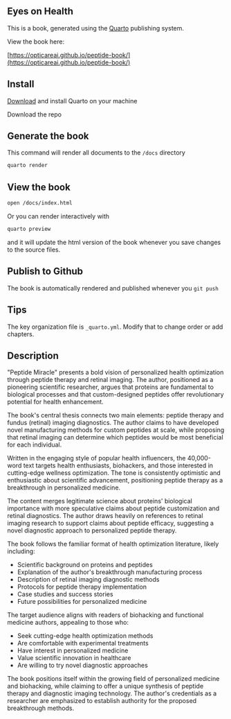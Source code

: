 ## Eyes on Health

This is a book, generated using the [Quarto](https://quarto.org/) publishing system.

View the book here:

[https://opticareai.github.io/peptide-book/](https://opticareai.github.io/peptide-book/)


## Install


[Download](https://quarto.org/docs/download/) and install Quarto on your machine


Download the repo

## Generate the book

This command will render all documents to the `/docs` directory

```sh
quarto render
```

## View the book

```sh
open /docs/index.html
```

Or you can render interactively with

```sh
quarto preview
```

and it will update the html version of the book whenever you save changes to the source files.


## Publish to Github

The book is automatically rendered and published whenever you `git push`




## Tips

The key organization file is `_quarto.yml`.  Modify that to change order or add chapters.


## Description

"Peptide Miracle" presents a bold vision of personalized health optimization through peptide therapy and retinal imaging. The author, positioned as a pioneering scientific researcher, argues that proteins are fundamental to biological processes and that custom-designed peptides offer revolutionary potential for health enhancement.

The book's central thesis connects two main elements: peptide therapy and fundus (retinal) imaging diagnostics. The author claims to have developed novel manufacturing methods for custom peptides at scale, while proposing that retinal imaging can determine which peptides would be most beneficial for each individual.

Written in the engaging style of popular health influencers, the 40,000-word text targets health enthusiasts, biohackers, and those interested in cutting-edge wellness optimization. The tone is consistently optimistic and enthusiastic about scientific advancement, positioning peptide therapy as a breakthrough in personalized medicine.

The content merges legitimate science about proteins' biological importance with more speculative claims about peptide customization and retinal diagnostics. The author draws heavily on references to retinal imaging research to support claims about peptide efficacy, suggesting a novel diagnostic approach to personalized peptide therapy.

The book follows the familiar format of health optimization literature, likely including:
- Scientific background on proteins and peptides
- Explanation of the author's breakthrough manufacturing process
- Description of retinal imaging diagnostic methods
- Protocols for peptide therapy implementation
- Case studies and success stories
- Future possibilities for personalized medicine

The target audience aligns with readers of biohacking and functional medicine authors, appealing to those who:
- Seek cutting-edge health optimization methods
- Are comfortable with experimental treatments
- Have interest in personalized medicine
- Value scientific innovation in healthcare
- Are willing to try novel diagnostic approaches

The book positions itself within the growing field of personalized medicine and biohacking, while claiming to offer a unique synthesis of peptide therapy and diagnostic imaging technology. The author's credentials as a researcher are emphasized to establish authority for the proposed breakthrough methods.
